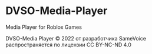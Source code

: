 # DVSO-Media-Player
Media Player for Roblox Games

DVSO-Media Player © 2022 от разработчика SameVoice распространяется по лицензии CC BY-NC-ND 4.0
